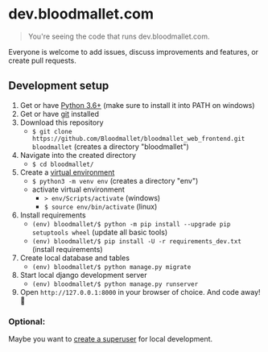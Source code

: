 # dev.bloodmallet.com
> You're seeing the code that runs dev.bloodmallet.com.

Everyone is welcome to add issues, discuss improvements and features, or create
pull requests.

## Development setup

1. Get or have [Python 3.6+](https://www.python.org/downloads/) (make sure to install it into PATH on windows)
3. Get or have [git](https://git-scm.com/downloads) installed
4. Download this repository
    - `$ git clone https://github.com/Bloodmallet/bloodmallet_web_frontend.git bloodmallet` (creates a directory "bloodmallet")
1. Navigate into the created directory
    - `$ cd bloodmallet/`
2. Create a [virtual environment](https://docs.python.org/3/tutorial/venv.html)
    - `$ python3 -m venv env` (creates a directory "env")
    - activate virtual environment
        - `> env/Scripts/activate` (windows)
        - `$ source env/bin/activate` (linux)
5. Install requirements
    - `(env) bloodmallet/$ python -m pip install --upgrade pip setuptools wheel` (update all basic tools)
    - `(env) bloodmallet/$ pip install -U -r requirements_dev.txt` (install requirements)
6. Create local database and tables
    - `(env) bloodmallet/$ python manage.py migrate`
7. Start local django development server
    - `(env) bloodmallet/$ python manage.py runserver`
8. Open `http://127.0.0.1:8000` in your browser of choice. And code away! :tada:

### Optional:
Maybe you want to [create a superuser](https://docs.djangoproject.com/en/dev/intro/tutorial02/#creating-an-admin-user) for local development.
